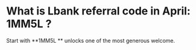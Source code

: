# What is Lbank referral code in April: 1MM5L ?
Start with **1MM5L ** unlocks one of the most generous welcome.
